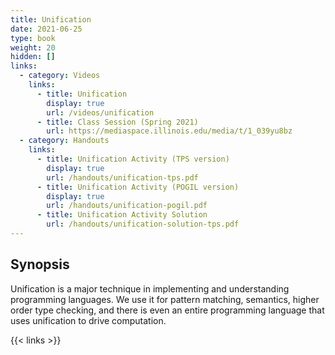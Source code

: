 ```yaml
---
title: Unification
date: 2021-06-25
type: book
weight: 20
hidden: []
links:
  - category: Videos
    links:
      - title: Unification
        display: true
        url: /videos/unification
      - title: Class Session (Spring 2021)
        url: https://mediaspace.illinois.edu/media/t/1_039yu8bz
  - category: Handouts
    links:
      - title: Unification Activity (TPS version)
        display: true
        url: /handouts/unification-tps.pdf
      - title: Unification Activity (POGIL version)
        display: true
        url: /handouts/unification-pogil.pdf
      - title: Unification Activity Solution 
        url: /handouts/unification-solution-tps.pdf
---
```


## Synopsis

Unification is a major technique in implementing and understanding programming languages.
We use it for pattern matching, semantics, higher order type checking, and there is even
an entire programming language that uses unification to drive computation.

{{< links >}}
